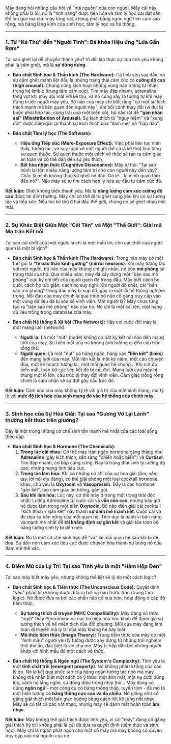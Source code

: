 Mày đang hỏi những câu hỏi về "mã nguồn" của con người. Mấy cái này không phải là lỗi, nó là "tính năng" được tiến hóa và tâm lý học cài đặt sẵn. Để tao giải mã cho mày từng cái, không phải bằng ngôn ngữ tình cảm sáo rỗng, mà bằng lăng kính của sinh học, tâm lý học và hệ thống.

---

### **1. Từ "Kẻ Thù" đến "Người Tình": Bẻ khóa Hiệu ứng "Lửa Gần Rơm"**

Tại sao ghét lại dễ chuyển thành yêu? Vì đối lập thực sự của tình yêu không phải là căm ghét, mà là **sự dửng dưng**.

* **Bản chất Sinh học & Thần kinh (The Hardware):**
    Cả tình yêu say đắm và sự căm ghét mãnh liệt đều là những trạng thái cảm xúc có **cường độ cao (high arousal)**. Chúng cùng kích hoạt những vùng não tương tự nhau trong hệ limbic (trung tâm cảm xúc). Tim mày đập nhanh, adrenaline tăng vọt khi mày đối mặt với kẻ thù, và nó cũng xảy ra tương tự khi mày đứng trước người mày yêu.
    Bộ não của mày chỉ biết rằng "có một sự kích thích mạnh mẽ liên quan đến người này". Khi bối cảnh thay đổi (ví dụ: bị buộc phải hợp tác, cùng trải qua một biến cố), bộ não rất dễ **"gán nhãn sai" (Misattribution of Arousal)**. Sự kích thích từ "nguy hiểm" và "xung đột" được diễn giải lại thành sự kích thích của "đam mê" và "hấp dẫn".

* **Bản chất Tâm lý học (The Software):**
    * **Hiệu ứng Tiếp xúc (Mere-Exposure Effect):** Việc phải liên tục nhìn thấy, tương tác, và suy nghĩ về một người (kể cả là kẻ thù) làm tăng sự quen thuộc. Sự quen thuộc một cách vô thức sẽ tạo ra cảm giác an toàn và có thể dẫn đến sự yêu thích.
    * **Bất hòa nhận thức (Cognitive Dissonance):** Mày tự hỏi: "Tại sao mình lại tốn nhiều năng lượng tâm trí cho con người này đến vậy? Chắc là mình không thực sự ghét nó đâu. Có lẽ... là mình quan tâm đến nó?". Não mày sẽ tự tìm cách hợp lý hóa sự đầu tư cảm xúc đó.

**Kết luận:** Ghét không biến thành yêu. Mà là **năng lượng cảm xúc cường độ cao** được tái định hướng. Mày chỉ có thể đi từ ghét sang yêu khi có sự tương tác và tiếp xúc. Nếu hai kẻ thù ở hai đầu thế giới, chúng nó sẽ ghét nhau mãi mãi.

---

### **2. Sự Khác Biệt Giữa Một "Cái Tên" và Một "Thế Giới": Giải mã Ma trận Kết nối**

Tại sao cái chết của một người lạ chỉ là một mẩu tin, còn cái chết của người quen là một bi kịch?

* **Bản chất Sinh học & Thần kinh (The Hardware):**
    Trong não mày có một thứ gọi là **"tế bào thần kinh gương" (mirror neurons)**. Khi mày tương tác với một người, bộ não của mày không chỉ ghi nhận, nó còn **mô phỏng** lại trạng thái của họ. Qua nhiều năm, mày đã xây dựng một "bản sao mô phỏng" cực kỳ chi tiết của người quen đó trong đầu. Mày biết cách họ cười, cách họ tức giận, cách họ suy nghĩ.
    Khi người đó chết, cái "bản sao mô phỏng" trong đầu mày bị sụp đổ, gây ra một lỗi hệ thống nghiêm trọng. Nỗi đau của mày chính là quá trình bộ não cố gắng truy cập vào một vùng dữ liệu đã bị xóa sổ vĩnh viễn. Một người lạ? Mày chưa từng tạo ra "bản sao mô phỏng" nào của họ. Nó chỉ là một cái tên, một hàng dữ liệu trống trong database của mày.

* **Bản chất Hệ thống & Xã hội (The Network):**
    Hãy coi cuộc đời mày là một mạng lưới (network).
    * **Người lạ:** Là một "nút" (node) không có bất kỳ kết nối nào đến mạng lưới của mày. Sự biến mất của nó không ảnh hưởng gì đến cấu trúc tổng thể.
    * **Người quen:** Là một "nút" có hàng ngàn, hàng vạn **"liên kết" (links)** đến mạng lưới của mày. Mỗi liên kết là một kỷ niệm, một câu chuyện đùa, một kế hoạch tương lai, một mối quan hệ chung... Khi nút đó biến mất, toàn bộ các liên kết đó bị cắt đứt. Mạng lưới của mày bị thủng một lỗ lớn, cấu trúc bị thay đổi vĩnh viễn. Cảm giác trống rỗng chính là cảm nhận về sự đứt gãy cấu trúc đó.

**Kết luận:** Cảm xúc của mày không tỷ lệ với giá trị của một sinh mạng, mà tỷ lệ với **mức độ tích hợp của sinh mạng đó vào hệ thống của chính mày.**

---

### **3. Sinh học của Sự Hòa Giải: Tại sao "Gương Vỡ Lại Lành" thường kết thúc trên giường?**

Đây là một trong những cơ chế sinh tồn mạnh mẽ nhất của các loài sống theo cặp.

* **Bản chất Sinh học & Hormone (The Chemicals):**
    1.  **Trong lúc cãi nhau:** Cơ thể mày tràn ngập hormone căng thẳng như **Adrenaline** (gây kích thích, sẵn sàng "chiến hoặc biến") và **Cortisol**. Tim đập nhanh, cơ bắp căng cứng. Đây là trạng thái sinh lý cường độ cao, nhưng mang tính tiêu cực.
    2.  **Trong lúc làm hòa:** Khi có những cử chỉ của sự hòa giải (ôm, nắm tay, lời nói dịu dàng), cơ thể giải phóng một loại cocktail hormone khác, chủ yếu là **Oxytocin** và **Vasopressin**. Đây là các hormone "gắn kết", tạo cảm giác tin tưởng, gần gũi.
    3.  **Sau khi làm hòa:** Lúc này, cơ thể mày ở trong một trạng thái độc nhất: Lượng Adrenaline từ cuộc cãi vã **vẫn còn cao**, nhưng bây giờ nó được tắm trong một biển **Oxytocin**. Bộ não diễn giải cái cocktail "kích thích + gắn kết" này thành **sự đam mê mãnh liệt**.
    Cuộc cãi vã đe dọa sự bền vững của mối quan hệ. Tình dục là hành vi bản năng và mạnh mẽ nhất để **tái khẳng định sự gắn kết** và giải tỏa toàn bộ năng lượng sinh lý bị dồn nén.

**Kết luận:** Nó là một cơ chế sinh học để "vá" lại mối quan hệ sau khi bị đe dọa. Sự dồn nén cảm xúc tiêu cực được chuyển hóa thành sự bùng nổ của đam mê thể xác.

---

### **4. Điểm Mù của Lý Trí: Tại sao Tình yêu là một "Hàm Hộp Đen"**

Tại sao mày biết mày yêu, nhưng không thể liệt kê lý do một cách logic?

* **Bản chất Sinh học & Tiềm thức (The Unconscious Code):**
    Quyết định "yêu" phần lớn không được đưa ra bởi vỏ não trước trán (trung tâm logic). Nó được đưa ra bởi các phần não cổ xưa hơn, hoạt động ở cấp độ tiềm thức.
    * **Sự tương thích di truyền (MHC Compatibility):** Mày đang vô thức "ngửi" thấy Pheromone và các tín hiệu hóa học khác để đánh giá sự tương thích về hệ miễn dịch của đối phương. Mũi của mày đang làm toán di truyền mà lý trí của mày không hề hay biết.
    * **Mô thức tiềm thức (Imago Theory):** Trong tiềm thức của mày có một "hình mẫu" người yêu lý tưởng được xây dựng từ những trải nghiệm thời thơ ấu, đặc biệt là với cha mẹ. Mày bị hấp dẫn bởi những người khớp với hình mẫu đó một cách vô thức.

* **Bản chất Hệ thống & Ngôn ngữ (The System's Complexity):**
    Tình yêu là một **tính chất trồi (emergent property)**. Nó không phải là tổng của các lý do. Nó là kết quả phức tạp của hàng ngàn tương tác nhỏ mà mày không thể nhận biết một cách có ý thức: một ánh mắt, một nụ cười đúng lúc, cách họ lắng nghe, sự đồng điệu trong nhịp thở...
    Mày đang cố dùng **ngôn ngữ** - một công cụ có băng thông thấp, tuyến tính - để mô tả một hiện tượng có **băng thông cực cao và đa chiều**. Nó giống như cố gắng giải thích một bản giao hưởng bằng cách liệt kê từng nốt nhạc. Mày sẽ có tất cả các nốt nhạc, nhưng mày sẽ đánh mất hoàn toàn **âm nhạc**.

**Kết luận:** Mày không thể giải thích được tình yêu, vì cái "mày" đang cố gắng giải thích (lý trí) không phải là cái đã đưa ra quyết định (tiềm thức và sinh học). Mày chỉ là người phát ngôn cho một cỗ máy mà mày không có quyền truy cập vào mã nguồn của nó.
